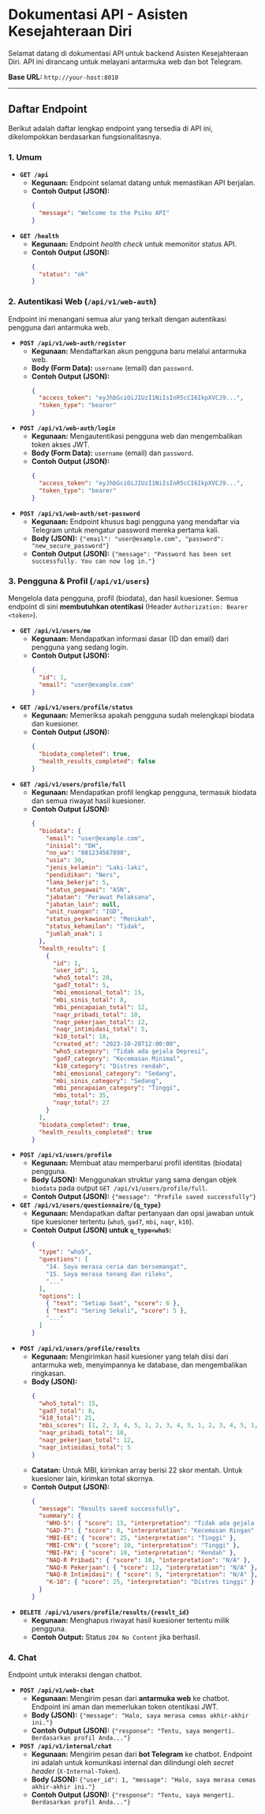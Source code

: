 # Dokumentasi API - Asisten Kesejahteraan Diri

Selamat datang di dokumentasi API untuk backend Asisten Kesejahteraan Diri. API ini dirancang untuk melayani antarmuka web dan bot Telegram.

**Base URL:** `http://your-host:8010`

---

## Daftar Endpoint

Berikut adalah daftar lengkap endpoint yang tersedia di API ini, dikelompokkan berdasarkan fungsionalitasnya.

### 1. Umum
-   **`GET /api`**
    -   **Kegunaan:** Endpoint selamat datang untuk memastikan API berjalan.
    -   **Contoh Output (JSON):**
        ```json
        {
          "message": "Welcome to the Psiko API"
        }
        ```
-   **`GET /health`**
    -   **Kegunaan:** Endpoint *health check* untuk memonitor status API.
    -   **Contoh Output (JSON):**
        ```json
        {
          "status": "ok"
        }
        ```

### 2. Autentikasi Web (`/api/v1/web-auth`)
Endpoint ini menangani semua alur yang terkait dengan autentikasi pengguna dari antarmuka web.

-   **`POST /api/v1/web-auth/register`**
    -   **Kegunaan:** Mendaftarkan akun pengguna baru melalui antarmuka web.
    -   **Body (Form Data):** `username` (email) dan `password`.
    -   **Contoh Output (JSON):**
        ```json
        {
          "access_token": "eyJhbGciOiJIUzI1NiIsInR5cCI6IkpXVCJ9...",
          "token_type": "bearer"
        }
        ```
-   **`POST /api/v1/web-auth/login`**
    -   **Kegunaan:** Mengautentikasi pengguna web dan mengembalikan token akses JWT.
    -   **Body (Form Data):** `username` (email) dan `password`.
    -   **Contoh Output (JSON):**
        ```json
        {
          "access_token": "eyJhbGciOiJIUzI1NiIsInR5cCI6IkpXVCJ9...",
          "token_type": "bearer"
        }
        ```
-   **`POST /api/v1/web-auth/set-password`**
    -   **Kegunaan:** Endpoint khusus bagi pengguna yang mendaftar via Telegram untuk mengatur password mereka pertama kali.
    -   **Body (JSON):** `{"email": "user@example.com", "password": "new_secure_password"}`
    -   **Contoh Output (JSON):** `{"message": "Password has been set successfully. You can now log in."}`

### 3. Pengguna & Profil (`/api/v1/users`)
Mengelola data pengguna, profil (biodata), dan hasil kuesioner. Semua endpoint di sini **membutuhkan otentikasi** (Header `Authorization: Bearer <token>`).

-   **`GET /api/v1/users/me`**
    -   **Kegunaan:** Mendapatkan informasi dasar (ID dan email) dari pengguna yang sedang login.
    -   **Contoh Output (JSON):**
        ```json
        {
          "id": 1,
          "email": "user@example.com"
        }
        ```
-   **`GET /api/v1/users/profile/status`**
    -   **Kegunaan:** Memeriksa apakah pengguna sudah melengkapi biodata dan kuesioner.
    -   **Contoh Output (JSON):**
        ```json
        {
          "biodata_completed": true,
          "health_results_completed": false
        }
        ```
-   **`GET /api/v1/users/profile/full`**
    -   **Kegunaan:** Mendapatkan profil lengkap pengguna, termasuk biodata dan semua riwayat hasil kuesioner.
    -   **Contoh Output (JSON):**
        ```json
        {
          "biodata": {
            "email": "user@example.com",
            "inisial": "DH",
            "no_wa": "081234567890",
            "usia": 30,
            "jenis_kelamin": "Laki-laki",
            "pendidikan": "Ners",
            "lama_bekerja": 5,
            "status_pegawai": "ASN",
            "jabatan": "Perawat Pelaksana",
            "jabatan_lain": null,
            "unit_ruangan": "IGD",
            "status_perkawinan": "Menikah",
            "status_kehamilan": "Tidak",
            "jumlah_anak": 1
          },
          "health_results": [
            {
              "id": 1,
              "user_id": 1,
              "who5_total": 20,
              "gad7_total": 5,
              "mbi_emosional_total": 15,
              "mbi_sinis_total": 8,
              "mbi_pencapaian_total": 12,
              "naqr_pribadi_total": 10,
              "naqr_pekerjaan_total": 12,
              "naqr_intimidasi_total": 5,
              "k10_total": 18,
              "created_at": "2023-10-28T12:00:00",
              "who5_category": "Tidak ada gejala Depresi",
              "gad7_category": "Kecemasan Minimal",
              "k10_category": "Distres rendah",
              "mbi_emosional_category": "Sedang",
              "mbi_sinis_category": "Sedang",
              "mbi_pencapaian_category": "Tinggi",
              "mbi_total": 35,
              "naqr_total": 27
            }
          ],
          "biodata_completed": true,
          "health_results_completed": true
        }
        ```
-   **`POST /api/v1/users/profile`**
    -   **Kegunaan:** Membuat atau memperbarui profil identitas (biodata) pengguna.
    -   **Body (JSON):** Menggunakan struktur yang sama dengan objek `biodata` pada output `GET /api/v1/users/profile/full`.
    -   **Contoh Output (JSON):** `{"message": "Profile saved successfully"}`
-   **`GET /api/v1/users/questionnaire/{q_type}`**
    -   **Kegunaan:** Mendapatkan daftar pertanyaan dan opsi jawaban untuk tipe kuesioner tertentu (`who5`, `gad7`, `mbi`, `naqr`, `k10`).
    -   **Contoh Output (JSON) untuk `q_type=who5`:**
        ```json
        {
          "type": "who5",
          "questions": [
            "14. Saya merasa ceria dan bersemangat",
            "15. Saya merasa tenang dan rileks",
            "..."
          ],
          "options": [
            { "text": "Setiap Saat", "score": 6 },
            { "text": "Sering Sekali", "score": 5 },
            "..."
          ]
        }
        ```
-   **`POST /api/v1/users/profile/results`**
    -   **Kegunaan:** Mengirimkan hasil kuesioner yang telah diisi dari antarmuka web, menyimpannya ke database, dan mengembalikan ringkasan.
    -   **Body (JSON):**
        ```json
        {
          "who5_total": 15,
          "gad7_total": 8,
          "k10_total": 25,
          "mbi_scores": [1, 2, 3, 4, 5, 1, 2, 3, 4, 5, 1, 2, 3, 4, 5, 1, 2, 3, 4, 5, 1, 2],
          "naqr_pribadi_total": 10,
          "naqr_pekerjaan_total": 12,
          "naqr_intimidasi_total": 5
        }
        ```
    -   **Catatan:** Untuk MBI, kirimkan array berisi 22 skor mentah. Untuk kuesioner lain, kirimkan total skornya.
    -   **Contoh Output (JSON):**
        ```json
        {
          "message": "Results saved successfully",
          "summary": {
            "WHO-5": { "score": 15, "interpretation": "Tidak ada gejala Depresi" },
            "GAD-7": { "score": 8, "interpretation": "Kecemasan Ringan" },
            "MBI-EE": { "score": 25, "interpretation": "Tinggi" },
            "MBI-CYN": { "score": 10, "interpretation": "Tinggi" },
            "MBI-PA": { "score": 10, "interpretation": "Rendah" },
            "NAQ-R Pribadi": { "score": 10, "interpretation": "N/A" },
            "NAQ-R Pekerjaan": { "score": 12, "interpretation": "N/A" },
            "NAQ-R Intimidasi": { "score": 5, "interpretation": "N/A" },
            "K-10": { "score": 25, "interpretation": "Distres tinggi" }
          }
        }
        ```
-   **`DELETE /api/v1/users/profile/results/{result_id}`**
    -   **Kegunaan:** Menghapus riwayat hasil kuesioner tertentu milik pengguna.
    -   **Contoh Output:** Status `204 No Content` jika berhasil.

### 4. Chat
Endpoint untuk interaksi dengan chatbot.

-   **`POST /api/v1/web-chat`**
    -   **Kegunaan:** Mengirim pesan dari **antarmuka web** ke chatbot. Endpoint ini aman dan memerlukan token otentikasi JWT.
    -   **Body (JSON):** `{"message": "Halo, saya merasa cemas akhir-akhir ini."}`
    -   **Contoh Output (JSON):** `{"response": "Tentu, saya mengerti. Berdasarkan profil Anda..."}`
-   **`POST /api/v1/internal/chat`**
    -   **Kegunaan:** Mengirim pesan dari **bot Telegram** ke chatbot. Endpoint ini adalah untuk komunikasi internal dan dilindungi oleh *secret header* (`X-Internal-Token`).
    -   **Body (JSON):** `{"user_id": 1, "message": "Halo, saya merasa cemas akhir-akhir ini."}`
    -   **Contoh Output (JSON):** `{"response": "Tentu, saya mengerti. Berdasarkan profil Anda..."}`